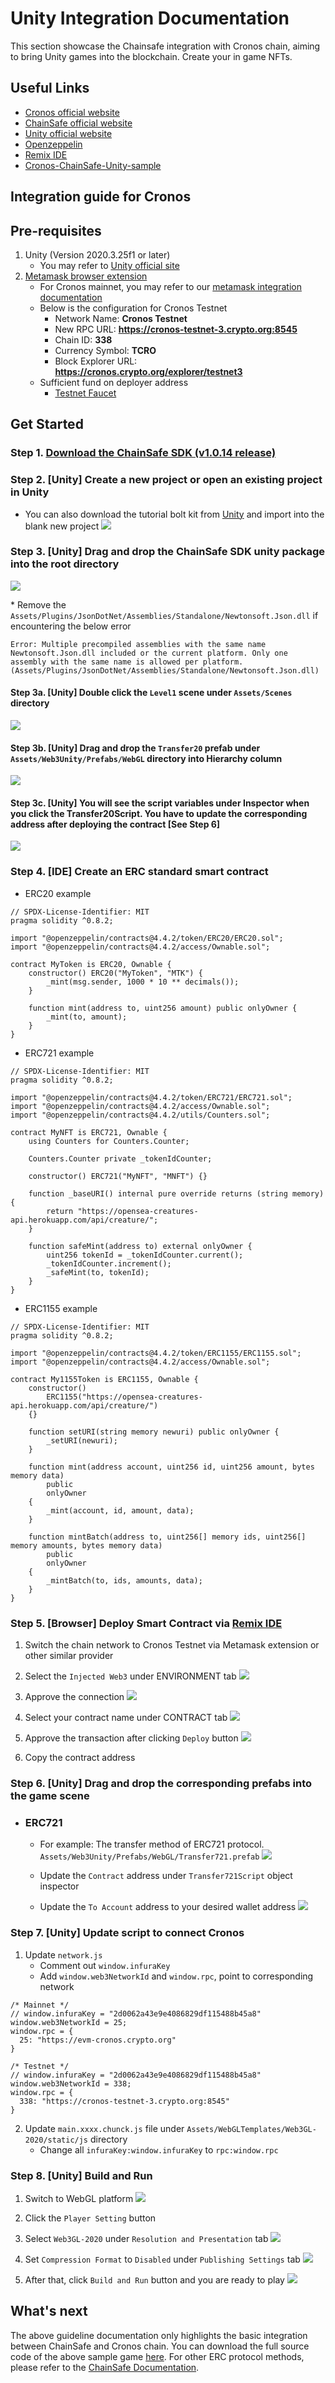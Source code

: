 # Unity Integration Documentation

This section showcase the Chainsafe integration with Cronos chain, aiming to bring Unity games into the blockchain. Create your in game NFTs.

## Useful Links

- [Cronos official website](https://cronos.crypto.org/)
- [ChainSafe official website](https://chainsafe.github.io/)
- [Unity official website](https://unity.com/)
- [Openzeppelin](https://docs.openzeppelin.com/)
- [Remix IDE](https://remix.ethereum.org/)
- [Cronos-ChainSafe-Unity-sample](./assets/cronos-chainsafe-unity-sample.unitypackage.zip)

## Integration guide for Cronos

## Pre-requisites

1. Unity (Version 2020.3.25f1 or later)
   - You may refer to [Unity official site](https://unity3d.com/get-unity/download)
2. [Metamask browser extension](https://metamask.io/download/)
   - For Cronos mainnet, you may refer to our [metamask integration documentation](https://cronos.crypto.org/docs/getting-started/metamask.html#connecting-to-the-cronos-mainnet-beta)
   - Below is the configuration for Cronos Testnet
     - Network Name: **Cronos Testnet**
     - New RPC URL: **https://cronos-testnet-3.crypto.org:8545**
     - Chain ID: **338**
     - Currency Symbol: **TCRO**
     - Block Explorer URL: **https://cronos.crypto.org/explorer/testnet3**
   - Sufficient fund on deployer address
     - [Testnet Faucet](https://cronos.crypto.org/faucet/)

## Get Started

### Step 1. [Download the ChainSafe SDK (v1.0.14 release)](https://github.com/ChainSafe/web3.unity/releases/tag/v1.0.14)

### Step 2. [Unity] Create a new project or open an existing project in Unity

- You can also download the tutorial bolt kit from [Unity](https://assetstore.unity.com/packages/essentials/tutorial-projects/bolt-kit-platformer-tutorial-assets-168067) and import into the blank new project
  <img src="./assets/cronos-gamefi-integration-step2.png" />

### Step 3. [Unity] Drag and drop the ChainSafe SDK unity package into the root directory

<img src="./assets/cronos-gamefi-integration-step3.png" />

\* Remove the `Assets/Plugins/JsonDotNet/Assemblies/Standalone/Newtonsoft.Json.dll` if encountering the below error

`Error: Multiple precompiled assemblies with the same name Newtonsoft.Json.dll included or the current platform. Only one assembly with the same name is allowed per platform. (Assets/Plugins/JsonDotNet/Assemblies/Standalone/Newtonsoft.Json.dll)`

#### Step 3a. [Unity] Double click the `Level1` scene under `Assets/Scenes` directory

<img src="./assets/cronos-gamefi-integration-step3a.png" />

#### Step 3b. [Unity] Drag and drop the `Transfer20` prefab under `Assets/Web3Unity/Prefabs/WebGL` directory into Hierarchy column

<img src="./assets/cronos-gamefi-integration-step3b.png" />

#### Step 3c. [Unity] You will see the script variables under Inspector when you click the Transfer20Script. You have to update the corresponding address after deploying the contract [See Step 6]

<img src="./assets/cronos-gamefi-integration-step3c.png" />

### Step 4. [IDE] Create an ERC standard smart contract

- ERC20 example

```
// SPDX-License-Identifier: MIT
pragma solidity ^0.8.2;

import "@openzeppelin/contracts@4.4.2/token/ERC20/ERC20.sol";
import "@openzeppelin/contracts@4.4.2/access/Ownable.sol";

contract MyToken is ERC20, Ownable {
    constructor() ERC20("MyToken", "MTK") {
        _mint(msg.sender, 1000 * 10 ** decimals());
    }

    function mint(address to, uint256 amount) public onlyOwner {
        _mint(to, amount);
    }
}
```

- ERC721 example

```
// SPDX-License-Identifier: MIT
pragma solidity ^0.8.2;

import "@openzeppelin/contracts@4.4.2/token/ERC721/ERC721.sol";
import "@openzeppelin/contracts@4.4.2/access/Ownable.sol";
import "@openzeppelin/contracts@4.4.2/utils/Counters.sol";

contract MyNFT is ERC721, Ownable {
    using Counters for Counters.Counter;

    Counters.Counter private _tokenIdCounter;

    constructor() ERC721("MyNFT", "MNFT") {}

    function _baseURI() internal pure override returns (string memory) {
        return "https://opensea-creatures-api.herokuapp.com/api/creature/";
    }

    function safeMint(address to) external onlyOwner {
        uint256 tokenId = _tokenIdCounter.current();
        _tokenIdCounter.increment();
        _safeMint(to, tokenId);
    }
}

```

- ERC1155 example

```
// SPDX-License-Identifier: MIT
pragma solidity ^0.8.2;

import "@openzeppelin/contracts@4.4.2/token/ERC1155/ERC1155.sol";
import "@openzeppelin/contracts@4.4.2/access/Ownable.sol";

contract My1155Token is ERC1155, Ownable {
    constructor()
        ERC1155("https://opensea-creatures-api.herokuapp.com/api/creature/")
    {}

    function setURI(string memory newuri) public onlyOwner {
        _setURI(newuri);
    }

    function mint(address account, uint256 id, uint256 amount, bytes memory data)
        public
        onlyOwner
    {
        _mint(account, id, amount, data);
    }

    function mintBatch(address to, uint256[] memory ids, uint256[] memory amounts, bytes memory data)
        public
        onlyOwner
    {
        _mintBatch(to, ids, amounts, data);
    }
}

```

### Step 5. [Browser] Deploy Smart Contract via [Remix IDE](https://remix.ethereum.org/)

1. Switch the chain network to Cronos Testnet via Metamask extension or other similar provider
2. Select the `Injected Web3` under ENVIRONMENT tab
   <img src="./assets/cronos-gamefi-integration-step5-1.png" />

3. Approve the connection
   <img src="./assets/cronos-gamefi-integration-step5-2.png" />

4. Select your contract name under CONTRACT tab
   <img src="./assets/cronos-gamefi-integration-step5-3.png" />

5. Approve the transaction after clicking `Deploy` button
   <img src="./assets/cronos-gamefi-integration-step5-4.png" />

6. Copy the contract address

### Step 6. [Unity] Drag and drop the corresponding prefabs into the game scene

- ### ERC721

  - For example: The transfer method of ERC721 protocol. `Assets/Web3Unity/Prefabs/WebGL/Transfer721.prefab`
    <img src="./assets/cronos-gamefi-integration-step6-1.png" />

  - Update the `Contract` address under `Transfer721Script` object inspector
  - Update the `To Account` address to your desired wallet address
    <img src="./assets/cronos-gamefi-integration-step6-2.png" />

### Step 7. [Unity] Update script to connect Cronos

1. Update `network.js`
   - Comment out `window.infuraKey`
   - Add `window.web3NetworkId` and `window.rpc`, point to corresponding network

```
/* Mainnet */
// window.infuraKey = "2d0062a43e9e4086829df115488b45a8"
window.web3NetworkId = 25;
window.rpc = {
  25: "https://evm-cronos.crypto.org"
}
```

```
/* Testnet */
// window.infuraKey = "2d0062a43e9e4086829df115488b45a8"
window.web3NetworkId = 338;
window.rpc = {
  338: "https://cronos-testnet-3.crypto.org:8545"
}
```

2. Update `main.xxxx.chunck.js` file under `Assets/WebGLTemplates/Web3GL-2020/static/js` directory
   - Change all `infuraKey:window.infuraKey` to `rpc:window.rpc`

### Step 8. [Unity] Build and Run

1. Switch to WebGL platform
   <img src="./assets/cronos-gamefi-integration-step8-1.png" />

2. Click the `Player Setting` button

3. Select `Web3GL-2020` under `Resolution and Presentation` tab
   <img src="./assets/cronos-gamefi-integration-step8-2.png" />

4. Set `Compression Format` to `Disabled` under `Publishing Settings` tab
   <img src="./assets/cronos-gamefi-integration-step8-3.png" />

5. After that, click `Build and Run` button and you are ready to play
   <img src="./assets/cronos-gamefi-integration-step8-4.png" />

## What's next

The above guideline documentation only highlights the basic integration between ChainSafe and Cronos chain. You can download the full source code of the above sample game [here](./assets/cronos-chainsafe-unity-sample.unitypackage.zip). For other ERC protocol methods, please refer to the [ChainSafe Documentation](https://chainsafe.github.io/game-docs/).
